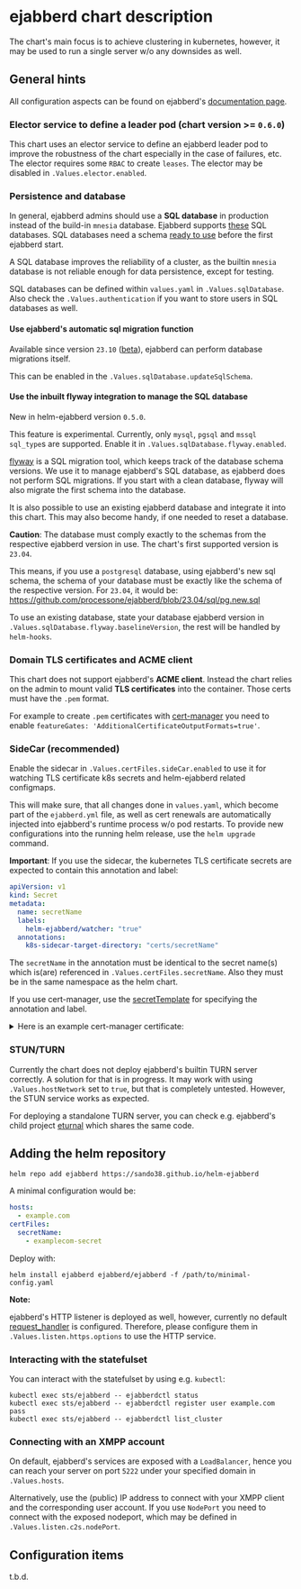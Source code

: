 # ejabberd chart description

The chart's main focus is to achieve clustering in kubernetes, however, it may
be used to run a single server w/o any downsides as well.

## General hints

All configuration aspects can be found on ejabberd's [documentation page](https://docs.ejabberd.im/admin/configuration/).

### Elector service to define a leader pod (chart version >= `0.6.0`)

This chart uses an elector service to define an ejabberd leader pod to improve
the robustness of the chart especially in the case of failures, etc. The elector
requires some `RBAC` to create `leases`. The elector may be disabled in
`.Values.elector.enabled`.

### Persistence and database

In general, ejabberd admins should use a **SQL database** in production instead
of the build-in `mnesia` database. Ejabberd supports [these](https://docs.ejabberd.im/admin/configuration/database/)
SQL databases. SQL databases need a schema [ready to use](https://docs.ejabberd.im/admin/configuration/database/#database-schema) before the first ejabberd start.

A SQL database improves the reliability of a cluster, as the builtin `mnesia`
database is not reliable enough for data persistence, except for testing.

SQL databases can be defined within `values.yaml` in `.Values.sqlDatabase`. Also
check the `.Values.authentication` if you want to store users in SQL databases
as well.

#### Use ejabberd's automatic sql migration function

Available since version `23.10` ([beta](https://www.process-one.net/blog/automatic-schema-update-in-ejabberd/)),
ejabberd can perform database migrations itself.

This can be enabled in the `.Values.sqlDatabase.updateSqlSchema`.

#### Use the inbuilt flyway integration to manage the SQL database

New in helm-ejabberd version `0.5.0`.

This feature is experimental. Currently, only `mysql`, `pgsql` and `mssql`
`sql_type`s are supported. Enable it in `.Values.sqlDatabase.flyway.enabled`.

[flyway](https://flywaydb.org/) is a SQL migration tool, which keeps track of
the database schema versions. We use it to manage ejabberd's SQL database, as
ejabberd does not perform SQL migrations. If you start with a clean database,
flyway will also migrate the first schema into the database.

It is also possible to use an existing ejabberd database and integrate it into
this chart. This may also become handy, if one needed to reset a database.

**Caution**: The database must comply exactly to the schemas from the respective
ejabberd version in use. The chart's first supported version is `23.04`.

This means, if you use a `postgresql` database, using ejabberd's new sql schema,
the schema of your database must be exactly like the schema of the respective
version. For `23.04`, it would be:
https://github.com/processone/ejabberd/blob/23.04/sql/pg.new.sql

To use an existing database, state your database ejabberd version in
`.Values.sqlDatabase.flyway.baselineVersion`, the rest will be handled by
`helm-hooks`.

### Domain TLS certificates and ACME client

This chart does not support ejabberd's **ACME client**. Instead the chart relies
on the admin to mount valid **TLS certificates** into the container. Those certs
must have the `.pem` format.

For example to create `.pem` certificates with [cert-manager](https://cert-manager.io/docs/usage/certificate/#additional-certificate-output-formats)
you need to enable `featureGates: 'AdditionalCertificateOutputFormats=true'`.

### SideCar (recommended)

Enable the sidecar in `.Values.certFiles.sideCar.enabled` to use it for watching
TLS certificate k8s secrets and helm-ejabberd related configmaps.

This will make sure, that all changes done in `values.yaml`, which become part
of the `ejabberd.yml` file, as well as cert renewals are automatically injected
into ejabberd's runtime process w/o pod restarts. To provide new configurations
into the running helm release, use the `helm upgrade` command.

**Important**: If you use the sidecar, the kubernetes TLS certificate secrets
are expected to contain this annotation and label:

```yaml
apiVersion: v1
kind: Secret
metadata:
  name: secretName
  labels:
    helm-ejabberd/watcher: "true"
  annotations:
    k8s-sidecar-target-directory: "certs/secretName"
```

The `secretName` in the annotation must be identical to the secret name(s)
which is(are) referenced in `.Values.certFiles.secretName`. Also they must be in
the same namespace as the helm chart.

If you use cert-manager, use the [secretTemplate](https://cert-manager.io/docs/usage/certificate/#creating-certificate-resources) for specifying the annotation and label.

<details><summary>Here is an example cert-manager certificate:</summary>
<p>

```yaml
apiVersion: cert-manager.io/v1
kind: Certificate
metadata:
  name: le-cert-examplecom
  namespace: ejabberd
spec:
  secretName: le-cert-examplecom
  privateKey:
    rotationPolicy: Always
  issuerRef:
    name: letsencrypt-prod
    kind: ClusterIssuer
  commonName: "example.com"
  dnsNames:
  - "example.com"
  - "conference.example.com"
  - "proxy.example.com"
  - "upload.example.com"
  - "vjud.example.com"
  additionalOutputFormats:
  - type: CombinedPEM
  - type: DER
  secretTemplate:
    annotations:
      k8s-sidecar-target-directory: "certs/le-cert-examplecom"
    labels:
      helm-ejabberd/watcher: "true"
```

</p>
</details>

### STUN/TURN

Currently the chart does not deploy ejabberd's builtin TURN server correctly.
A solution for that is in progress. It may work with using `.Values.hostNetwork`
set to `true`, but that is completely untested. However, the STUN service works
as expected.

For deploying a standalone TURN server, you can check e.g. ejabberd's child
project [eturnal](https://github.com/processone/eturnal) which shares the same
code.

## Adding the helm repository

    helm repo add ejabberd https://sando38.github.io/helm-ejabberd

A minimal configuration would be:

```yaml
hosts:
  - example.com
certFiles:
  secretName:
    - examplecom-secret
```

Deploy with:

    helm install ejabberd ejabberd/ejabberd -f /path/to/minimal-config.yaml

**Note:**

ejabberd's HTTP listener is deployed as well, however, currently no default
[request_handler](https://docs.ejabberd.im/admin/configuration/listen-options/#request-handlers)
is configured. Therefore, please configure them in `.Values.listen.https.options`
to use the HTTP service.

### Interacting with the statefulset

You can interact with the statefulset by using e.g. `kubectl`:

```shell
kubectl exec sts/ejabberd -- ejabberdctl status
kubectl exec sts/ejabberd -- ejabberdctl register user example.com pass
kubectl exec sts/ejabberd -- ejabberdctl list_cluster
```

### Connecting with an XMPP account

On default, ejabberd's services are exposed with a `LoadBalancer`, hence you can
reach your server on port `5222` under your specified domain in `.Values.hosts`.

Alternatively, use the (public) IP address to connect with your XMPP client and
the corresponding user account. If you use `NodePort` you need to connect with
the exposed nodeport, which may be defined in `.Values.listen.c2s.nodePort`.

## Configuration items

t.b.d.
